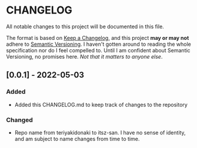 # CHANGELOG

All notable changes to this project will be documented in this file.

The format is based on [Keep a Changelog](https://keepachangelog.com/en/1.0.0/),
and this project **may or may not** adhere to [Semantic Versioning](https://semver.org/spec/v2.0.0.html). I haven't gotten around to reading the whole specification nor do I feel compelled to. Until I am confident about Semantic Versioning, no promises here. _Not that it matters to anyone else_.

## [0.0.1] - 2022-05-03

### Added
- Added this CHANGELOG.md to keep track of changes to the repository

### Changed
- Repo name from teriyakidonaki to itsz-san. I have no sense of identity, and am subject to name changes from time to time.